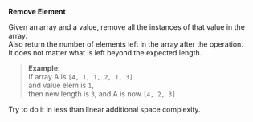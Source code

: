 <div class="markdown-content" id="problem-content">
<p><strong>Remove Element</strong></p>
<p>Given an array and a value, remove all the instances of that value in the array. <br/>
Also return the number of elements left in the array after the operation.<br/>
It does not matter what is left beyond the expected length.</p>
<blockquote>
<p><strong>Example:</strong><br/>
If array A is <code class="highlighter-rouge">[4, 1, 1, 2, 1, 3]</code><br/>
and value elem is <code class="highlighter-rouge">1</code>, <br/>
then new length is <code class="highlighter-rouge">3</code>, and A is now <code class="highlighter-rouge">[4, 2, 3]</code></p>
</blockquote>
<p>Try to do it in less than linear additional space complexity.</p>

</div>